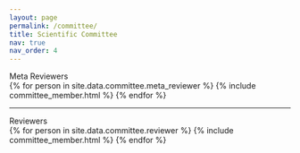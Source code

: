 ```yaml
---
layout: page
permalink: /committee/
title: Scientific Committee
nav: true
nav_order: 4
---
```

<div class="person_group_title">
    Meta Reviewers
</div>

<div>
{% for person in site.data.committee.meta_reviewer %}
    {% include committee_member.html %}
{% endfor %}
</div>

----------------------------------
<div class="person_group_title">
    Reviewers
</div>

<div>
{% for person in site.data.committee.reviewer %}
    {% include committee_member.html %}
{% endfor %}
</div>